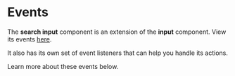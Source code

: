 # Events

The **search input** component is an extension of the **input** component. View its events [here](/docs/components/events).

It also has its own set of event listeners that can help you handle its actions.

Learn more about these events below.